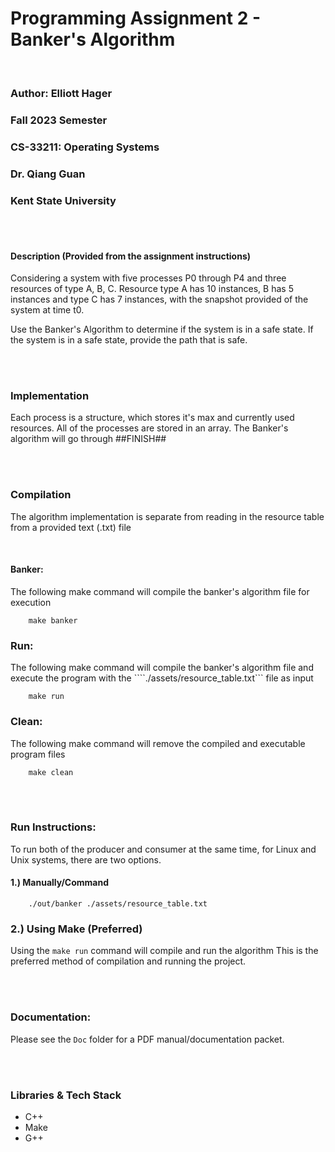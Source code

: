# Programming Assignment 2 - Banker's Algorithm

<br>

### Author: Elliott Hager
### Fall 2023 Semester
### CS-33211: Operating Systems
### Dr. Qiang Guan
### Kent State University

<br><br>

#### Description (Provided from the assignment instructions)
Considering a system with five processes P0 through P4 and three resources of type A, B, C. Resource type A has 10 instances, B has 5 instances and type C has 7 instances, with the snapshot provided of the system at time t0.



Use the Banker's Algorithm to determine if the system is in a safe state. If the system is in a safe state, provide the path that is safe.


<br><br>


### Implementation

Each process is a structure, which stores it's max and currently used resources. All of the processes are stored in an array. The Banker's algorithm will go through ##FINISH##


<br><br>

### Compilation
The algorithm implementation is separate from reading in the resource table from a provided text (.txt) file

<br>

#### Banker:
The following make command will compile the banker's algorithm file for execution
```
    make banker
```

### Run:
The following make command will compile the banker's algorithm file and execute the program with the ````./assets/resource_table.txt``` file as input 
```
    make run
```


### Clean:
The following make command will remove the compiled and executable program files
```
    make clean
```

<br><br>

### Run Instructions:
To run both of the producer and consumer at the same time, for Linux and Unix systems, there are two options. 


#### 1.) Manually/Command
```
    ./out/banker ./assets/resource_table.txt
```

### 2.) Using Make (Preferred)
Using the ```make run``` command will compile and run the algorithm
This is the preferred method of compilation and running the project.

<br><br>

### Documentation:
Please see the ```Doc``` folder for a PDF manual/documentation packet.



<br><br>

### Libraries & Tech Stack
* C++
* Make
* G++
